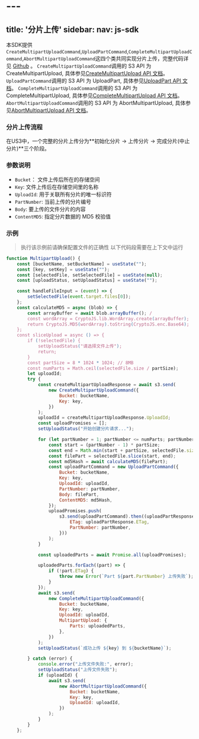 # --- 
title: '分片上传'
sidebar:
 nav: js-sdk
---
本SDK提供`CreateMultipartUploadCommand`,`UploadPartCommand`,`CompleteMultipartUploadCommand`,`AbortMultipartUploadCommand`这四个类共同实现分片上传，完整代码详见 [Github](https://github.com/aws/aws-sdk-js-v3/tree/main/clients/client-s3/src/commands) 。
`CreateMultipartUploadCommand`调用的 S3 API 为 CreateMultipartUpload, 具体参见[CreateMultipartUpload API 文档](https://docs.aws.amazon.com/AmazonS3/latest/API/API_CreateMultipartUpload.html)。
`UploadPartCommand`调用的 S3 API 为 UploadPart, 具体参见[UploadPart API 文档](https://docs.aws.amazon.com/AmazonS3/latest/API/API_UploadPart.html)。
`CompleteMultipartUploadCommand`调用的 S3 API 为 CompleteMultipartUpload, 具体参见[CompleteMultipartUpload API 文档](https://docs.aws.amazon.com/AmazonS3/latest/API/API_CompleteMultipartUpload.html)。
`AbortMultipartUploadCommand`调用的 S3 API 为 AbortMultipartUpload, 具体参见[AbortMultipartUpload API 文档](https://docs.aws.amazon.com/AmazonS3/latest/API/API_AbortMultipartUpload.html)。


### 分片上传流程
在US3中，一个完整的分片上传分为**初始化分片 -> 上传分片 -> 完成分片(中止分片)**三个阶段。


### 参数说明
- `Bucket`： 文件上传后所在的存储空间
- `Key`: 文件上传后在存储空间里的名称
- `UploadId`: 用于关联所有分片的唯一标识符
- `PartNumber`: 当前上传的分片编号
- `Body`: 要上传的文件分片的内容
- `ContentMD5`: 指定分片数据的 MD5 校验值

### 示例
> 执行该示例前请确保配置文件的正确性
> 以下代码段需要在上下文中运行

```javascript
function MultipartUpload() {
    const [bucketName, setBucketName] = useState("");
    const [key, setKey] = useState("");
    const [selectedFile, setSelectedFile] = useState(null);
    const [uploadStatus, setUploadStatus] = useState("");

    const handleFileInput = (event) => {
        setSelectedFile(event.target.files[0]);
    };
    const calculateMD5 = async (blob) => {
        const arrayBuffer = await blob.arrayBuffer(); / 
        const wordArray = CryptoJS.lib.WordArray.create(arrayBuffer);
        return CryptoJS.MD5(wordArray).toString(CryptoJS.enc.Base64);
    };
    const sliceUpload = async () => {
        if (!selectedFile) {
            setUploadStatus("请选择文件上传");
            return;
        }
        const partSize = 8 * 1024 * 1024; // 8MB
        const numParts = Math.ceil(selectedFile.size / partSize);
        let uploadId;
        try {
            const createMultipartUploadResponse = await s3.send(
                new CreateMultipartUploadCommand({
                    Bucket: bucketName,
                    Key: key,
                })
            );
            uploadId = createMultipartUploadResponse.UploadId;
            const uploadPromises = [];
            setUploadStatus("开始创建分片请求...");

            for (let partNumber = 1; partNumber <= numParts; partNumber++) {
                const start = (partNumber - 1) * partSize;
                const end = Math.min(start + partSize, selectedFile.size);
                const filePart = selectedFile.slice(start, end);
                const md5Hash = await calculateMD5(filePart);
                const uploadPartCommand = new UploadPartCommand({
                    Bucket: bucketName,
                    Key: key,
                    UploadId: uploadId,
                    PartNumber: partNumber,
                    Body: filePart,
                    ContentMD5: md5Hash,
                });
                uploadPromises.push(
                    s3.send(uploadPartCommand).then((uploadPartResponse) => ({
                        ETag: uploadPartResponse.ETag,
                        PartNumber: partNumber,
                    }))
                );
            }

            const uploadedParts = await Promise.all(uploadPromises);

            uploadedParts.forEach((part) => {
                if (!part.ETag) {
                    throw new Error(`Part ${part.PartNumber} 上传失败`);
                }
            });
            await s3.send(
                new CompleteMultipartUploadCommand({
                    Bucket: bucketName,
                    Key: key,
                    UploadId: uploadId,
                    MultipartUpload: {
                        Parts: uploadedParts,
                    },
                })
            );
            setUploadStatus(`成功上传 ${key} 到 ${bucketName}`);

        } catch (error) {
            console.error("上传文件失败:", error);
            setUploadStatus("上传文件失败");
            if (uploadId) {
                await s3.send(
                    new AbortMultipartUploadCommand({
                        Bucket: bucketName,
                        Key: key,
                        UploadId: uploadId,
                    })
                );
            }
        }
    };

```
